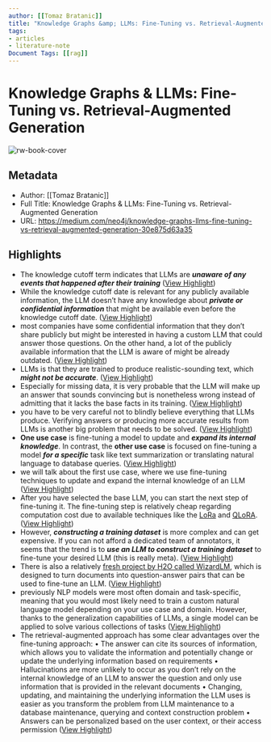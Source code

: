 ```yaml
---
author: [[Tomaz Bratanic]]
title: "Knowledge Graphs &amp; LLMs: Fine-Tuning vs. Retrieval-Augmented Generation"
tags: 
- articles
- literature-note
Document Tags: [[rag]]
---
```

# Knowledge Graphs & LLMs: Fine-Tuning vs. Retrieval-Augmented Generation

![rw-book-cover](https://miro.medium.com/v2/resize:fit:1024/1*gMyohWeGauh6BZvbqsXAgw.png)

## Metadata
- Author: [[Tomaz Bratanic]]
- Full Title: Knowledge Graphs & LLMs: Fine-Tuning vs. Retrieval-Augmented Generation
- URL: https://medium.com/neo4j/knowledge-graphs-llms-fine-tuning-vs-retrieval-augmented-generation-30e875d63a35

## Highlights
- The knowledge cutoff term indicates that LLMs are ***unaware of any events that happened after their training*** ([View Highlight](https://read.readwise.io/read/01h3wk46mzredv3x1rhnj82448))
- While the knowledge cutoff date is relevant for any publicly available information, the LLM doesn’t have any knowledge about ***private or confidential information*** that might be available even before the knowledge cutoff date. ([View Highlight](https://read.readwise.io/read/01h3wk4gwyn2mmnkwfy89ft4b7))
- most companies have some confidential information that they don’t share publicly but might be interested in having a custom LLM that could answer those questions. On the other hand, a lot of the publicly available information that the LLM is aware of might be already outdated. ([View Highlight](https://read.readwise.io/read/01h3wk4xv4sq3tx43tpk0b92yz))
- LLMs is that they are trained to produce realistic-sounding text, which ***might not be accurate***. ([View Highlight](https://read.readwise.io/read/01h3wk57972y5txjy7d4rwaznh))
- Especially for missing data, it is very probable that the LLM will make up an answer that sounds convincing but is nonetheless wrong instead of admitting that it lacks the base facts in its training. ([View Highlight](https://read.readwise.io/read/01h3wk5fdbxqgswamq72zaea3d))
- you have to be very careful not to blindly believe everything that LLMs produce. Verifying answers or producing more accurate results from LLMs is another big problem that needs to be solved. ([View Highlight](https://read.readwise.io/read/01h3wk63cgt5j3avw3fcfcct6z))
- **One use case** is fine-tuning a model to update and ***expand its internal knowledge***. 
  In contrast, the **other use case** is focused on fine-tuning a model ***for a specific*** task like text summarization or translating natural language to database queries. ([View Highlight](https://read.readwise.io/read/01h3wk725w6djwaga7v9mb3ct5))
- we will talk about the first use case, where we use fine-tuning techniques to update and expand the internal knowledge of an LLM ([View Highlight](https://read.readwise.io/read/01h3wk75ftj1rjrzvpprwew8b3))
- After you have selected the base LLM, you can start the next step of fine-tuning it. The fine-tuning step is relatively cheap regarding computation cost due to available techniques like the [LoRa](https://huggingface.co/blog/lora) and [QLoRA](https://arxiv.org/abs/2305.14314). ([View Highlight](https://read.readwise.io/read/01h3wk8gcasvnyz6xez3qgrdx0))
- However, ***constructing a training dataset*** is more complex and can get expensive. If you can not afford a dedicated team of annotators, it seems that the trend is to ***use an LLM to construct a training dataset*** to fine-tune your desired LLM (this is really meta). ([View Highlight](https://read.readwise.io/read/01h3wp2ggg6wakvyyex6zv66dn))
- There is also a relatively [fresh project by H2O called WizardLM](https://github.com/h2oai/h2o-wizardlm), which is designed to turn documents into question-answer pairs that can be used to fine-tune an LLM. ([View Highlight](https://read.readwise.io/read/01h3wp30jzdyf395q7jc73wkyy))
- previously NLP models were most often domain and task-specific, meaning that you would most likely need to train a custom natural language model depending on your use case and domain. However, thanks to the generalization capabilities of LLMs, a single model can be applied to solve various collections of tasks ([View Highlight](https://read.readwise.io/read/01h4dby03xnt20a01m28b8v4ap))
- The retrieval-augmented approach has some clear advantages over the fine-tuning approach:
  • The answer can cite its sources of information, which allows you to validate the information and potentially change or update the underlying information based on requirements
  • Hallucinations are more unlikely to occur as you don’t rely on the internal knowledge of an LLM to answer the question and only use information that is provided in the relevant documents
  • Changing, updating, and maintaining the underlying information the LLM uses is easier as you transform the problem from LLM maintenance to a database maintenance, querying and context construction problem
  • Answers can be personalized based on the user context, or their access permission ([View Highlight](https://read.readwise.io/read/01h4dd8xjqehkckxsj82rpavts))
